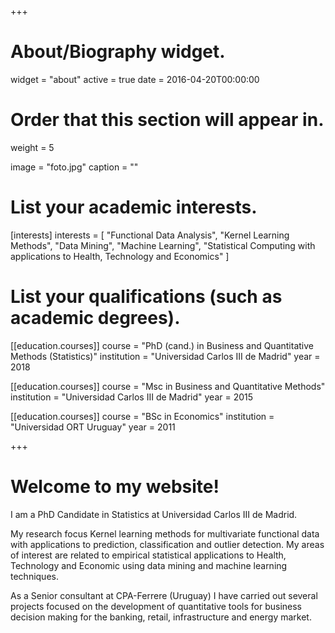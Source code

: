 +++
# About/Biography widget.
widget = "about"
active = true
date = 2016-04-20T00:00:00

# Order that this section will appear in.
weight = 5

image = "foto.jpg"
caption = ""

# List your academic interests.
[interests]
  interests = [
    "Functional Data Analysis",
    "Kernel Learning Methods",
    "Data Mining",
    "Machine Learning",
    "Statistical Computing with applications to Health, Technology and Economics"
  ]

# List your qualifications (such as academic degrees).

[[education.courses]]
  course = "PhD (cand.) in Business and Quantitative Methods (Statistics)"
  institution = "Universidad Carlos III de Madrid"
  year = 2018

[[education.courses]]
  course = "Msc in Business and Quantitative Methods"
  institution = "Universidad Carlos III de Madrid"
  year = 2015

[[education.courses]]
  course = "BSc in Economics"
  institution = "Universidad ORT Uruguay"
  year = 2011

+++

# Welcome to my website!

I am a PhD Candidate in Statistics at Universidad Carlos III de Madrid.

My research focus Kernel learning methods for multivariate functional data with applications to prediction, classification and outlier detection. My areas of interest are related to empirical statistical applications to Health, Technology and Economic using data mining and machine learning techniques.

As a Senior consultant at CPA-Ferrere (Uruguay) I have carried out several projects focused on the development of quantitative tools for business decision making for the banking, retail, infrastructure and energy market.


